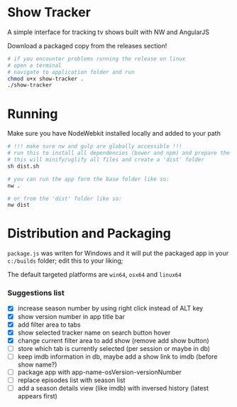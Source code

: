 # Show Tracker
A simple interface for tracking tv shows built with NW and AngularJS

Download a packaged copy from the releases section!

```sh
# if you encounter problems running the release on linux
# open a terminal
# navigate to application folder and run
chmod u+x show-tracker .
./show-tracker
```

# Running
Make sure you have NodeWebkit installed locally and added to your path
```sh
# !!! make sure nw and gulp are globally accessible !!!
# run this to install all dependencies (bower and npm) and prepare the app for packaging
# this will minify/uglify all files and create a 'dist' folder
sh dist.sh

# you can run the app form the base folder like so:
nw .

# or from the 'dist' folder like so:
nw dist
```

# Distribution and Packaging
`package.js` was writen for Windows and it will put the packaged app in your `c:/builds` folder; edit this to your liking;

The default targeted platforms are `win64`, `osx64` and `linux64`

### Suggestions list
* [x] increase season number by using right click instead of ALT key
* [x] show version number in app title bar
* [x] add filter area to tabs
* [x] show selected tracker name on search button hover
* [x] change current filter area to add show (remove add show button)
* [ ] store which tab is currently selected (per session or maybe in db)
* [ ] keep imdb information in db, maybe add a show link to imdb (before show name?)
* [ ] package app with app-name-osVersion-versionNumber
* [ ] replace episodes list with season list
* [ ] add a season details view (like imdb) with inversed history (latest appears first)
